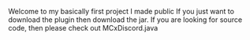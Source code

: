 Welcome to my basically first project I made public
If you just want to download the plugin then download the jar.
If you are looking for source code, then please check out MCxDiscord.java
